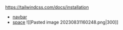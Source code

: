 https://tailwindcss.com/docs/installation
- [navbar](https://tailwindui.com/components/application-ui/navigation/navbars)
- [space](https://tailwindcss.com/docs/space#add-horizontal-space-between-children)
![[Pasted image 20230831160248.png|300]]